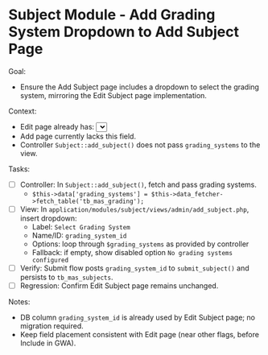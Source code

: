 # Subject Module - Add Grading System Dropdown to Add Subject Page

Goal:
- Ensure the Add Subject page includes a dropdown to select the grading system, mirroring the Edit Subject page implementation.

Context:
- Edit page already has: <select name="grading_system_id" id="grading_system_id"> populated from `tb_mas_grading`.
- Add page currently lacks this field.
- Controller `Subject::add_subject()` does not pass `grading_systems` to the view.

Tasks:
- [ ] Controller: In `Subject::add_subject()`, fetch and pass grading systems.
  - `$this->data['grading_systems'] = $this->data_fetcher->fetch_table('tb_mas_grading');`
- [ ] View: In `application/modules/subject/views/admin/add_subject.php`, insert dropdown:
  - Label: `Select Grading System`
  - Name/ID: `grading_system_id`
  - Options: loop through `$grading_systems` as provided by controller
  - Fallback: if empty, show disabled option `No grading systems configured`
- [ ] Verify: Submit flow posts `grading_system_id` to `submit_subject()` and persists to `tb_mas_subjects`.
- [ ] Regression: Confirm Edit Subject page remains unchanged.

Notes:
- DB column `grading_system_id` is already used by Edit Subject page; no migration required.
- Keep field placement consistent with Edit page (near other flags, before Include in GWA).
